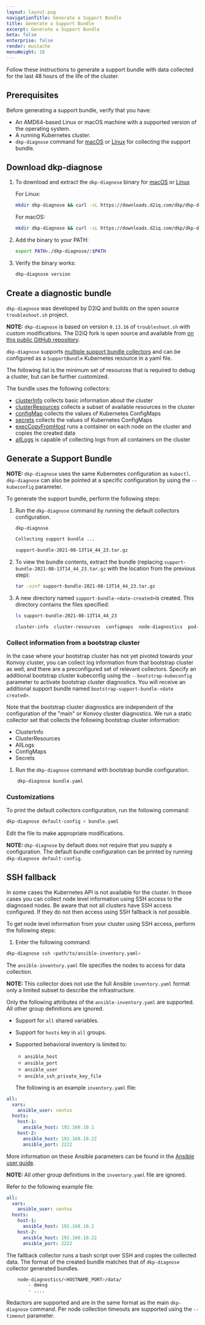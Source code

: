 ```yaml
---
layout: layout.pug
navigationTitle: Generate a Support Bundle
title: Generate a Support Bundle
excerpt: Generate a Support Bundle
beta: false
enterprise: false
render: mustache
menuWeight: 10
---
```


Follow these instructions to generate a support bundle with data collected for the last 48 hours of the life of the cluster.

## Prerequisites

Before generating a support bundle, verify that you have:

- An AMD64-based Linux or macOS machine with a supported version of the operating system.
- A running Kubernetes cluster.
- `dkp-diagnose` command for [macOS][dkp-diagnostics-darwin] or [Linux][dkp-diagnostics-linux] for collecting the support bundle.

## Download dkp-diagnose

1.  To download and extract the `dkp-diagnose` binary for [macOS][dkp-diagnostics-darwin] or [Linux][dkp-diagnostics-linux]

    For Linux:

    ```bash
    mkdir dkp-diagnose && curl -sL https://downloads.d2iq.com/dkp/dkp-diagnose_v0.4.1_linux_amd64.tar.gz | tar -xz -C ./dkp-diagnose/
    ```

    For macOS:

    ```bash
    mkdir dkp-diagnose && curl -sL https://downloads.d2iq.com/dkp/dkp-diagnose_v0.4.1_darwin_amd64.tar.gz | tar -xz -C ./dkp-diagnose/
    ```

1.  Add the binary to your PATH:

    ```bash
    export PATH=./dkp-diagnose/:$PATH
    ```

1.  Verify the binary works:

    ```bash
    dkp-diagnose version
    ```

## Create a diagnostic bundle

`dkp-diagnose` was developed by D2iQ and builds on the open source `troubleshoot.sh` project.

<p class="message--note"><strong>NOTE:</strong> <code>dkp-diagnose</code> is based on version <code>0.13.16</code> of <code>troubleshoot.sh</code> with custom modifications. The D2iQ fork is open source and available from <a href="https://github.com/mesosphere/troubleshoot">on this public GitHub repository</a>.</p>

`dkp-diagnose` supports [multiple support bundle collectors][troubleshoot-collectors] and
can be configured as a `SupportBundle` Kubernetes resource in a yaml file.

The following list is the minimum set of resources that is required to debug a cluster, but can be further customized.

The bundle uses the following collectors:

- [clusterInfo][clusterInfo-collector] collects basic information about the cluster
- [clusterResources][clusterResources-collector] collects a subset of available resources in the cluster
- [configMap][configMap-collector] collects the values of Kubernetes ConfigMaps
- [secrets][secrets-collector] collects the values of Kubernetes ConfigMaps
- [execCopyFromHost](/custom-collectors#execcopyfromhost_collector) runs a container on each node on the cluster and copies the created data
- [allLogs](/custom-collectors#alllogs_collector) is capable of collecting logs from all containers on the cluster

## Generate a Support Bundle

<p class="message--note"><strong>NOTE: </strong><code>dkp-diagnose</code> uses the same Kubernetes configuration as <code>kubectl</code>. <code>dkp-diagnose</code> can also be pointed at a specific configuration by using the <code>--kubeconfig</code> parameter.</p>

To generate the support bundle, perform the following steps:

1.  Run the `dkp-diagnose` command by running the default collectors configuration.

    ```bash
    dkp-diagnose
    ```

    ```sh
    Collecting support bundle ...

    support-bundle-2021-08-13T14_44_23.tar.gz
    ```

1.  To view the bundle contents, extract the bundle (replacing `support-bundle-2021-08-13T14_44_23.tar.gz` with the location from the previous step):

    ```bash
    tar -xzvf support-bundle-2021-08-13T14_44_23.tar.gz
    ```

1.  A new directory named `support-bundle-<date-created>`is created. This directory contains the files specified:

    ```bash
    ls support-bundle-2021-08-13T14_44_23
    ```

    ```sh
    cluster-info  cluster-resources  configmaps  node-diagnostics  pod-logs  secrets  version.yaml
    ```

### Collect information from a bootstrap cluster

In the case where your bootstrap cluster has not yet pivoted towards your Konvoy cluster, you can collect log information from that bootstrap cluster as well, and there are a preconfigured set of relevant collectors. Specify an additional bootstrap cluster kubeconfig using the `--bootstrap-kubeconfig` parameter to activate bootstrap cluster diagnostics. You will receive an additional support bundle named `bootstrap-support-bundle-<date created>`.

Note that the bootstrap cluster diagnostics are independent of the configuration of the "main" or Konvoy cluster diagnostics. We run a static collector set that collects the following bootstrap cluster information:

- ClusterInfo
- ClusterResources
- AllLogs
- ConfigMaps
- Secrets

1. Run the `dkp-diagnose` command with bootstrap bundle configuration.

```bash
    dkp-diagnose bundle.yaml
```

### Customizations

To print the default collectors configuration, run the following command:

```bash
dkp-diagnose default-config > bundle.yaml
```

Edit the file to make appropriate modifications.

<p class="message--note"><strong>NOTE: </strong><code>dkp-diagnose</code> by default does not require that you supply a configuration. The default bundle configuration can be printed by running <code>dkp-diagnose default-config</code>.</p>

## SSH fallback

In some cases the Kubernetes API is not available for the cluster. In those cases you can collect node level information using SSH access to the diagnosed nodes. Be aware that not all clusters have SSH access configured. If they do not then access using SSH fallback is not possible.

To get node level information from your cluster using SSH access, perform the following steps:

1. Enter the following command:

```bash
dkp-diagnose ssh <path/to/ansible-inventory.yaml>
```

The `ansible-inventory.yaml` file specifies the nodes to access for data collection.

<p class="message--note"><strong>NOTE: </strong>This collector does not use the full Ansible <code>inventory.yaml</code> format only a limited subset to describe the infrastructure.</p>

Only the following attributes of the `ansible-inventory.yaml` are supported. All other group definitions are ignored.

-   Support for `all` shared variables.
-   Support for `hosts` key in `all` groups.
-   Supported behavioral inventory is limited to:
    - `ansible_host`
    - `ansible_port`
    - `ansible_user`
    - `ansible_ssh_private_key_file`

    The following is an example `inventory.yaml` file:

```yaml
all:
  vars:
    ansible_user: centos
  hosts:
    host-1:
      ansible_host: 192.168.10.1
    host-2:
      ansible_host: 192.168.10.22
      ansible_port: 2222
```

More information on these Ansible parameters can be found in the [Ansible user guide](https://docs.ansible.com/ansible/latest/user_guide/intro_inventory.html#connecting-to-hosts-behavioral-inventory-parameters).

<p class="message--note"><strong>NOTE: </strong>All other group definitions in the <code>inventory.yaml</code> file are ignored.</p>

Refer to the following example file:

```yaml
all:
  vars:
    ansible_user: centos
  hosts:
    host-1:
      ansible_host: 192.168.10.1
    host-2:
      ansible_host: 192.168.10.22
      ansible_port: 2222
```

The fallback collector runs a bash script over SSH and copies the collected data. The format of the created bundle matches that of `dkp-diagnose` collector generated bundles.

```sh
    node-diagnostics/<HOSTNAME_PORT>/data/
        - dmesg
        - ....
```

Redactors are supported and are in the same format as the main `dkp-diagnose` command. Per node collection timeouts are supported using the `--timeout` parameter.

[clusterInfo-collector]: https://troubleshoot.sh/docs/collect/cluster-info/
[clusterResources-collector]: https://troubleshoot.sh/docs/collect/cluster-resources/
[configMap-collector]: https://troubleshoot.sh/docs/collect/configmap/
[copyFromHost-collector]: https://troubleshoot.sh/docs/collect/copy-from-host/
[dkp-diagnostics-darwin]: https://downloads.d2iq.com/dkp/dkp-diagnose_v0.4.1_darwin_amd64.tar.gz
[dkp-diagnostics-linux]: https://downloads.d2iq.com/dkp/dkp-diagnose_v0.4.1_linux_amd64.tar.gz
[exec-collector]: https://troubleshoot.sh/docs/collect/exec/
[logs-collector]: https://troubleshoot.sh/docs/collect/logs/
[secrets-collector]: https://troubleshoot.sh/docs/collect/secret/
[troubleshoot-collectors]: https://troubleshoot.sh/docs/collect/all/
